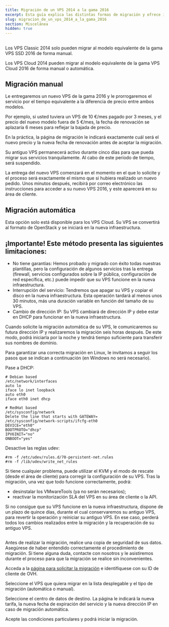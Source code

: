 ```yaml
---
title: Migración de un VPS 2014 a la gama 2016
excerpt: Esta guía explica las distintas formas de migración y ofrece información imprescindible para realizar con éxito esta operación.
slug: migracion_de_un_vps_2014_a_la_gama_2016
section: Miscelánea
hidden: true
---
```



## 
Los VPS Classic 2014 solo pueden migrar al modelo equivalente de la gama VPS SSD 2016 de forma manual.

Los VPS Cloud 2014 pueden migrar al modelo equivalente de la gama VPS Cloud 2016 de forma manual o automática.


## Migración manual
Le entregaremos un nuevo VPS de la gama 2016 y le prorrogaremos el servicio por el tiempo equivalente a la diferencia de precio entre ambos modelos. 

Por ejemplo, si usted tuviera un VPS de 10 €/mes pagado por 3 meses, y el precio del nuevo modelo fuera de 5 €/mes, la fecha de renovación se aplazaría 6 meses para reflejar la bajada de precio.

En la práctica, la página de migración le indicará exactamente cuál será el nuevo precio y la nueva fecha de renovación antes de aceptar la migración. 

Su antiguo VPS permanecerá activo durante cinco días para que pueda migrar sus servicios tranquilamente. Al cabo de este período de tiempo, será suspendido. 

La entrega del nuevo VPS comenzará en el momento en el que lo solicite y el proceso será exactamente el mismo que si hubiera realizado un nuevo pedido. Unos minutos después, recibirá por correo electrónico las instrucciones para acceder a su nuevo VPS 2016, y este aparecerá en su área de cliente.


## Migración automática
Esta opción solo está disponible para los VPS Cloud. Su VPS se convertirá al formato de OpenStack y se iniciará en la nueva infraestructura.

## ¡Importante! Este método presenta las siguientes limitaciones:

- No tiene garantías: Hemos probado y migrado con éxito todas nuestras plantillas, pero la configuración de algunos servicios tras la entrega (firewall, servicios configurados sobre la IP pública, configuración de red específica, etc.) puede impedir que su VPS funcione en la nueva infraestructura. 
- Interrupción del servicio: Tendremos que apagar su VPS y copiar el disco en la nueva infraestructura. Esta operación tardará al menos unos 30 minutos, más una duración variable en función del tamaño de su VPS.
- Cambio de dirección IP: Su VPS cambiará de dirección IP y debe estar en DHCP para funcionar en la nueva infraestructura.


Cuando solicite la migración automática de su VPS, le comunicaremos su futura dirección IP y realizaremos la migración seis horas después. De este modo, podrá iniciarla por la noche y tendrá tiempo suficiente para transferir sus nombres de dominio.  

Para garantizar una correcta migración en Linux, le invitamos a seguir los pasos que se indican a continuación (en Windows no será necesario).

Pase a DHCP:


```
# Debian based
/etc/network/interfaces
auto lo
iface lo inet loopback
auto eth0
iface eth0 inet dhcp
```



```
# RedHat based
/etc/sysconfig/network
Delete the line that starts with GATEWAY=
/etc/sysconfig/network-scripts/ifcfg-eth0
DEVICE="eth0"
BOOTPROTO="dhcp"
IPV6INIT="no"
ONBOOT="yes"
```


Desactive las reglas udev:


```
#rm -f /etc/udev/rules.d/70-persistent-net.rules
#rm -f /lib/udev/write_net_rules
```


Si tiene cualquier problema, puede utilizar el KVM y el modo de rescate (desde el área de cliente) para corregir la configuración de su VPS.
Tras la migración, una vez que todo funcione correctamente, podrá: 


- desinstalar los VMwareTools (ya no serán necesarios); 
- reactivar la monitorización SLA del VPS en su área de cliente o la API.


Si no consigue que su VPS funcione en la nueva infraestructura, dispone de un plazo de quince días, durante el cual conservaremos su antiguo VPS, para revertir la operación y reiniciar su antiguo VPS. En ese caso, perderá todos los cambios realizados entre la migración y la recuperación de su antiguo VPS.


## 
Antes de realizar la migración, realice una copia de seguridad de sus datos.
Asegúrese de haber entendido correctamente el procedimiento de migración. Si tiene alguna duda, contacte con nosotros y le asistiremos durante el proceso para que la migración se realice sin inconvenientes.

Acceda a la [página para solicitar la migración](https://www.ovh.es/vps2016/migration2014to2016/#/) e identifíquese con su ID de cliente de OVH.

Seleccione el VPS que quiera migrar en la lista desplegable y el tipo de migración (automática o manual).

Seleccione el centro de datos de destino. La página le indicará la nueva tarifa, la nueva fecha de expiración del servicio y la nueva dirección IP en caso de migración automática.

Acepte las condiciones particulares y podrá iniciar la migración.

